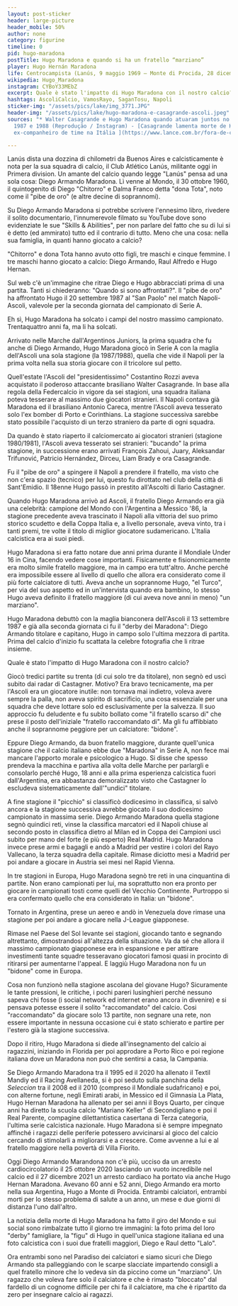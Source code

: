 ```yaml
---
layout: post-sticker
header: large-picture
header_mobile: 50%
author: none
category: figurine
timeline: 0
pid: hugo-maradona
postTitle: Hugo Maradona e quando si ha un fratello “marziano”
player: Hugo Hernán Maradona
life: Centrocampista (Lanús, 9 maggio 1969 – Monte di Procida, 28 dicembre 2021)
wikipedia: Hugo_Maradona
instagram: CYBoY33MEbZ
excerpt: Quale è stato l'impatto di Hugo Maradona con il nostro calcio?
hashtags: AscoliCalcio, VamosRayo, SaganTosu, Napoli
sticker-img: "/assets/pics/lake/img_3771.JPG"
header-img: "/assets/pics/lake/hugo-maradona-e-casagrande-ascoli.jpeg"
sources: "* Walter Casagrande e Hugo Maradona quando atuaram juntos no Ascoli entre
  1987 e 1988 (Reprodução / Instagram) - [Casagrande lamenta morte de Hugo Maradona,
  ex-companheiro de time na Itália ](https://www.lance.com.br/fora-de-campo/casagrande-lamenta-morte-de-hugo-maradona-ex-companheiro-de-time-na-italia.html)"

---
```

Lanús dista una dozzina di chilometri da Buenos Aires e calcisticamente è nota per la sua squadra di calcio, il Club Atlético Lanús, militante oggi in Primera division. Un amante del calcio quando legge &quot;Lanús&quot; pensa ad una sola cosa: Diego Armando Maradona. Lì venne al Mondo, il 30 ottobre 1960, il quintogenito di Diego &quot;Chitorro&quot; e Dalma Franco detta &quot;dona Tota&quot;, noto come il &quot;pibe de oro&quot; (e altre decine di soprannomi).

Su Diego Armando Maradona si potrebbe scrivere l&#39;ennesimo libro, rivedere il solito documentario, l&#39;innumerevole filmato su YouTube dove sono evidenziate le sue &quot;Skills &amp; Abilities&quot;, per non parlare del fatto che su di lui si è detto (ed ammirato) tutto ed il contrario di tutto. Meno che una cosa: nella sua famiglia, in quanti hanno giocato a calcio?

&quot;Chitorro&quot; e dona Tota hanno avuto otto figli, tre maschi e cinque femmine. I tre maschi hanno giocato a calcio: Diego Armando, Raul Alfredo e Hugo Hernan.

Sul web c&#39;è un&#39;immagine che ritrae Diego e Hugo abbracciati prima di una partita. Tanti si chiederanno: &quot;Quando si sono affrontati?&quot;. Il &quot;pibe de oro&quot; ha affrontato Hugo il 20 settembre 1987 al &quot;San Paolo&quot; nel match Napoli-Ascoli, valevole per la seconda giornata del campionato di Serie A.

Eh sì, Hugo Maradona ha solcato i campi del nostro massimo campionato. Trentaquattro anni fa, ma li ha solcati.

Arrivato nelle Marche dall&#39;Argentinos Juniors, la prima squadra che fu anche di Diego Armando, Hugo Maradona giocò in Serie A con la maglia dell&#39;Ascoli una sola stagione (la 1987/1988), quella che vide il Napoli per la prima volta nella sua storia giocare con il tricolore sul petto.

Quell&#39;estate l&#39;Ascoli del &quot;presidentissimo&quot; Costantino Rozzi aveva acquistato il poderoso attaccante brasiliano Walter Casagrande. In base alla regola della Federcalcio in vigore da sei stagioni, una squadra italiana poteva tesserare al massimo due giocatori stranieri. Il Napoli contava già Maradona ed il brasiliano Antonio Careca, mentre l&#39;Ascoli aveva tesserato solo l&#39;ex bomber di Porto e Corinthians. La stagione successiva sarebbe stato possibile l&#39;acquisto di un terzo straniero da parte di ogni squadra.

Da quando è stato riaperto il calciomercato ai giocatori stranieri (stagione 1980/1981), l&#39;Ascoli aveva tesserato sei stranieri: &quot;bucando&quot; la prima stagione, in successione erano arrivati François Zahoui, Juary, Aleksandar Trifunović, Patricio Hernández, Dirceu, Liam Brady e ora Casagrande.

Fu il &quot;pibe de oro&quot; a spingere il Napoli a prendere il fratello, ma visto che non c&#39;era spazio (tecnico) per lui, questo fu dirottato nel club della città di Sant&#39;Emidio. Il 18enne Hugo passò in prestito all&#39;Ascolti di Ilario Castagner.

Quando Hugo Maradona arrivò ad Ascoli, il fratello Diego Armando era già una celebrità: campione del Mondo con l&#39;Argentina a Messico &#39;86, la stagione precedente aveva trascinato il Napoli alla vittoria del suo primo storico scudetto e della Coppa Italia e, a livello personale, aveva vinto, tra i tanti premi, tre volte il titolo di miglior giocatore sudamericano. L&#39;Italia calcistica era ai suoi piedi.

Hugo Maradona si era fatto notare due anni prima durante il Mondiale Under 16 in Cina, facendo vedere cose importanti. Fisicamente e fisionomicamente era molto simile fratello maggiore, ma in campo era tutt&#39;altro. Anche perché era impossibile essere al livello di quello che allora era considerato come il più forte calciatore di tutti. Aveva anche un soprannome Hugo, &quot;el Turco&quot;, per via del suo aspetto ed in un&#39;intervista quando era bambino, lo stesso Hugo aveva definito il fratello maggiore (di cui aveva nove anni in meno) &quot;un marziano&quot;.

Hugo Maradona debuttò con la maglia bianconera dell&#39;Ascoli il 13 settembre 1987 e già alla seconda giornata ci fu il &quot;derby dei Maradona&quot;: Diego Armando titolare e capitano, Hugo in campo solo l&#39;ultima mezzora di partita. Prima del calcio d&#39;inizio fu scattata la celebre fotografia che li ritrae insieme.

Quale è stato l&#39;impatto di Hugo Maradona con il nostro calcio?

Giocò tredici partite su trenta (di cui solo tre da titolare), non segnò ed uscì subito dai radar di Castagner. Motivo? Era bravo tecnicamente, ma per l&#39;Ascoli era un giocatore inutile: non tornava mai indietro, voleva avere sempre la palla, non aveva spirito di sacrificio, una cosa essenziale per una squadra che deve lottare solo ed esclusivamente per la salvezza. Il suo approccio fu deludente e fu subito bollato come &quot;il fratello scarso di&quot; che prese il posto dell&#39;iniziale &quot;fratello raccomandato di&quot;. Ma gli fu affibbiato anche il soprannome peggiore per un calciatore: &quot;bidone&quot;.

Eppure Diego Armando, da buon fratello maggiore, durante quell&#39;unica stagione che il calcio italiano ebbe due &quot;Maradona&quot; in Serie A, non fece mai mancare l&#39;apporto morale e psicologico a Hugo. Si disse che spesso prendeva la macchina e partiva alla volta delle Marche per parlargli e consolarlo perché Hugo, 18 anni e alla prima esperienza calcistica fuori dall&#39;Argentina, era abbastanza demoralizzato visto che Castagner lo escludeva sistematicamente dall&#39;&quot;undici&quot; titolare.

A fine stagione il &quot;picchio&quot; si classificò dodicesimo in classifica, si salvò ancora e la stagione successiva avrebbe giocato il suo dodicesimo campionato in massima serie. Diego Armando Maradona quella stagione segnò quindici reti, vinse la classifica marcatori ed il Napoli chiuse al secondo posto in classifica dietro al Milan ed in Coppa dei Campioni uscì subito per mano del forte (e più esperto) Real Madrid. Hugo Maradona invece prese armi e bagagli e andò a Madrid per vestire i colori del Rayo Vallecano, la terza squadra della capitale. Rimase diciotto mesi a Madrid per poi andare a giocare in Austria sei mesi nel Rapid Vienna.

In tre stagioni in Europa, Hugo Maradona segnò tre reti in una cinquantina di partite. Non erano campionati per lui, ma soprattutto non era pronto per giocare in campionati tosti come quelli del Vecchio Continente. Purtroppo si era confermato quello che era considerato in Italia: un &quot;bidone&quot;.

Tornato in Argentina, prese un aereo e andò in Venezuela dove rimase una stagione per poi andare a giocare nella J-League giapponese.

Rimase nel Paese del Sol levante sei stagioni, giocando tanto e segnando altrettanto, dimostrandosi all&#39;altezza della situazione. Va da sé che allora il massimo campionato giapponese era in espansione e per attirare investimenti tante squadre tesseravano giocatori famosi quasi in procinto di ritirarsi per aumentarne l&#39;appeal. E laggiù Hugo Maradona non fu un &quot;bidone&quot; come in Europa.

Cosa non funzionò nella stagione ascolana del giovane Hugo? Sicuramente le tante pressioni, le critiche, i pochi pareri lusinghieri perché nessuno sapeva chi fosse (i social network ed internet erano ancora in divenire) e si pensava potesse essere il solito &quot;raccomandato&quot; del calcio. Cosi &quot;raccomandato&quot; da giocare solo 13 partite, non segnare una rete, non essere importante in nessuna occasione cui è stato schierato e partire per l&#39;estero già la stagione successiva.

Dopo il ritiro, Hugo Maradona si diede all&#39;insegnamento del calcio ai ragazzini, iniziando in Florida per poi approdare a Porto Rico e poi regione italiana dove un Maradona non può che sentirsi a casa, la Campania.

Se Diego Armando Maradona tra il 1995 ed il 2020 ha allenato il Textil Mandiy ed il Racing Avellaneda, si è poi seduto sulla panchina della _Seleccion_ tra il 2008 ed il 2010 (compreso il Mondiale sudafricano) e poi, con alterne fortune, negli Emirati arabi, in Messico ed il Gimnasia La Plata, Hugo Hernan Maradona ha allenato per sei anni il Boys Quarto, per cinque anni ha diretto la scuola calcio &quot;Mariano Keller&quot; di Secondigliano e poi il Real Parente, compagine dilettantistica casertana di Terza categoria, l&#39;ultima serie calcistica nazionale. Hugo Maradona si è sempre impegnato affinché i ragazzi delle periferie potessero avvicinarsi al gioco del calcio cercando di stimolarli a migliorarsi e a crescere. Come avvenne a lui e al fratello maggiore nella povertà di Villa Fiorito.

Oggi Diego Armando Marandona non c&#39;è più, ucciso da un arresto cardiocircolatorio il 25 ottobre 2020 lasciando un vuoto incredibile nel calcio ed il 27 dicembre 2021 un arresto cardiaco ha portato via anche Hugo Hernan Maradona. Avevano 60 anni e 52 anni, Diego Armando era morto nella sua Argentina, Hugo a Monte di Procida. Entrambi calciatori, entrambi morti per lo stesso problema di salute a un anno, un mese e due giorni di distanza l&#39;uno dall&#39;altro.

La notizia della morte di Hugo Maradona ha fatto il giro del Mondo e sui social sono rimbalzate tutto il giorno tre immagini: la foto prima del loro &quot;derby&quot; famigliare, la &quot;figu&quot; di Hugo in quell&#39;unica stagione italiana ed una foto calcistica con i suoi due fratelli maggiori, Diego e Raul detto &quot;Lalo&quot;.

Ora entrambi sono nel Paradiso dei calciatori e siamo sicuri che Diego Armando sta palleggiando con le scarpe slacciate impartendo consigli a quel fratello minore che lo vedeva sin da piccino come un &quot;marziano&quot;. Un ragazzo che voleva fare solo il calciatore e che è rimasto &quot;bloccato&quot; dal fardello di un cognome difficile per chi fa il calciatore, ma che è ripartito da zero per insegnare calcio ai ragazzi.